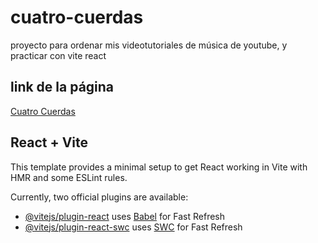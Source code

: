 # cuatro-cuerdas

proyecto para ordenar mis videotutoriales de música de youtube, y practicar con vite react



## link de la página 

<a href="https://fernan2lopezkto.github.io/cuatro-cuerdas">Cuatro Cuerdas</a>


## React + Vite

This template provides a minimal setup to get React working in Vite with HMR and some ESLint rules.

Currently, two official plugins are available:

- [@vitejs/plugin-react](https://github.com/vitejs/vite-plugin-react/blob/main/packages/plugin-react/README.md) uses [Babel](https://babeljs.io/) for Fast Refresh
- [@vitejs/plugin-react-swc](https://github.com/vitejs/vite-plugin-react-swc) uses [SWC](https://swc.rs/) for Fast Refresh
